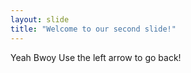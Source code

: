 ```yaml
---
layout: slide
title: "Welcome to our second slide!"
---
```

Yeah Bwoy
Use the left arrow to go back!
